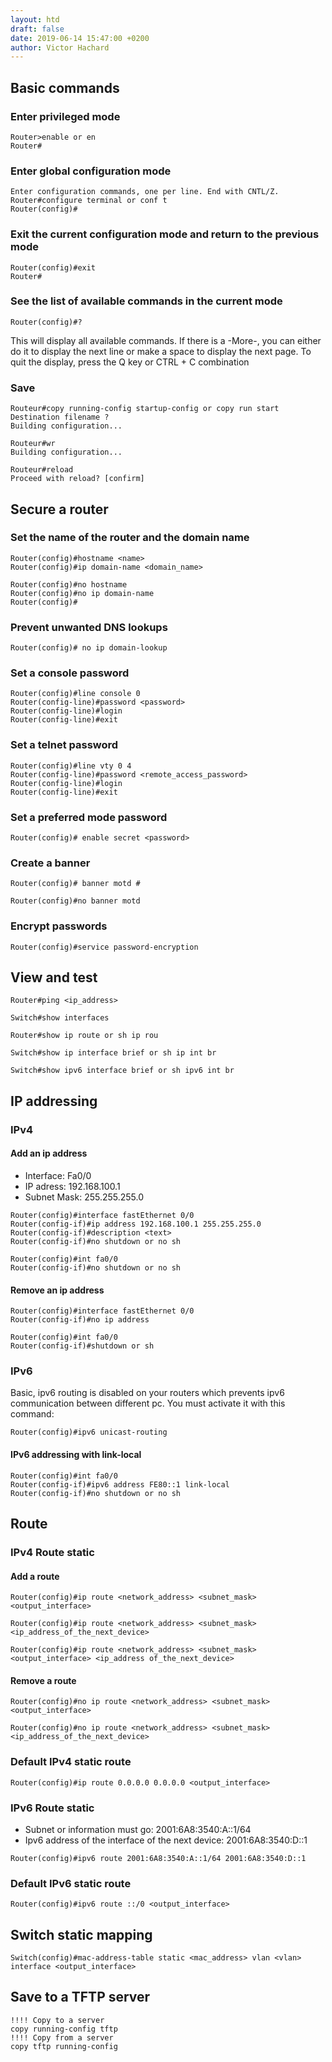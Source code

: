 ```yaml
---
layout: htd
draft: false
date: 2019-06-14 15:47:00 +0200
author: Victor Hachard
---
```


## Basic commands

### Enter privileged mode

```
Router>enable or en
Router#
```

### Enter global configuration mode

```
Enter configuration commands, one per line. End with CNTL/Z.
Router#configure terminal or conf t
Router(config)#
```

### Exit the current configuration mode and return to the previous mode

```
Router(config)#exit
Router#
```

### See the list of available commands in the current mode

```
Router(config)#?
```

This will display all available commands. If there is a -More-, you can either do it to display the next line or make a space to display the next page. To quit the display, press the Q key or CTRL + C combination

### Save

```
Routeur#copy running-config startup-config or copy run start
Destination filename ?
Building configuration...
```

```
Routeur#wr
Building configuration...
```

```
Routeur#reload
Proceed with reload? [confirm]
```

## Secure a router

### Set the name of the router and the domain name

```
Router(config)#hostname <name>
Router(config)#ip domain-name <domain_name>
```

```
Router(config)#no hostname
Router(config)#no ip domain-name
Router(config)#
```

### Prevent unwanted DNS lookups

```
Router(config)# no ip domain-lookup
```

### Set a console password

```
Router(config)#line console 0
Router(config-line)#password <password>
Router(config-line)#login
Router(config-line)#exit
```

### Set a telnet password

```
Router(config)#line vty 0 4
Router(config-line)#password <remote_access_password>
Router(config-line)#login
Router(config-line)#exit
```

### Set a preferred mode password

```
Router(config)# enable secret <password>
```

### Create a banner

```
Router(config)# banner motd #
```

```
Router(config)#no banner motd
```

### Encrypt passwords

```
Router(config)#service password-encryption
```

## View and test

```
Router#ping <ip_address>
```

```
Switch#show interfaces
```

```
Router#show ip route or sh ip rou
```

```
Switch#show ip interface brief or sh ip int br
```

```
Switch#show ipv6 interface brief or sh ipv6 int br
```

## IP addressing

### IPv4

#### Add an ip address

- Interface: Fa0/0
- IP adress: 192.168.100.1
- Subnet Mask: 255.255.255.0

```
Router(config)#interface fastEthernet 0/0
Router(config-if)#ip address 192.168.100.1 255.255.255.0
Router(config-if)#description <text>
Router(config-if)#no shutdown or no sh
```

```
Router(config)#int fa0/0
Router(config-if)#no shutdown or no sh
```

####  Remove an ip address

```
Router(config)#interface fastEthernet 0/0
Router(config-if)#no ip address
```

```
Router(config)#int fa0/0
Router(config-if)#shutdown or sh
```

### IPv6

Basic, ipv6 routing is disabled on your routers which prevents ipv6 communication between different pc. You must activate it with this command:

```
Router(config)#ipv6 unicast-routing
```

#### IPv6 addressing with link-local

```
Router(config)#int fa0/0
Router(config-if)#ipv6 address FE80::1 link-local
Router(config-if)#no shutdown or no sh
```

## Route

### IPv4 Route static

#### Add a route

```
Router(config)#ip route <network_address> <subnet_mask> <output_interface>
```

```
Router(config)#ip route <network_address> <subnet_mask> <ip_address_of_the_next_device>
```

```
Router(config)#ip route <network_address> <subnet_mask> <output_interface> <ip_address of_the_next_device>
```

#### Remove a route

```
Router(config)#no ip route <network_address> <subnet_mask> <output_interface>
```

```
Router(config)#no ip route <network_address> <subnet_mask> <ip_address_of_the_next_device>
```

### Default IPv4 static route

```
Router(config)#ip route 0.0.0.0 0.0.0.0 <output_interface>
```

### IPv6 Route static

- Subnet or information must go: 2001:6A8:3540:A::1/64
- Ipv6 address of the interface of the next device: 2001:6A8:3540:D::1

```
Router(config)#ipv6 route 2001:6A8:3540:A::1/64 2001:6A8:3540:D::1
```

### Default IPv6 static route

```
Router(config)#ipv6 route ::/0 <output_interface>
```

## Switch static mapping

```
Switch(config)#mac-address-table static <mac_address> vlan <vlan> interface <output_interface>
```

## Save to a TFTP server
```
!!!! Copy to a server
copy running-config tftp
!!!! Copy from a server
copy tftp running-config
```
